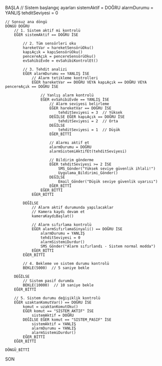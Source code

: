 BAŞLA
    // Sistem başlangıç ayarları
    sistemAktif = DOĞRU
    alarmDurumu = YANLIŞ
    tehditSeviyesi = 0
    
    // Sonsuz ana döngü
    DÖNGÜ DOĞRU
        // 1. Sistem aktif mi kontrolü
        EĞER sistemAktif == DOĞRU İSE
            
            // 2. Tüm sensörleri oku
            hareketVar = hareketSensörüOku()
            kapıAçık = kapıSensörüOku()
            pencereAçık = pencereSensörüOku()
            evSahibiEvde = evSahibiKontrolEt()
            
            // 3. Tehdit analizi
            EĞER alarmDurumu == YANLIŞ İSE
                // Alarm tetikleme kontrolleri
                EĞER hareketVar == DOĞRU VEYA kapıAçık == DOĞRU VEYA pencereAçık == DOĞRU İSE
                    
                    // Yanlış alarm kontrolü
                    EĞER evSahibiEvde == YANLIŞ İSE
                        // Alarm seviyesi belirleme
                        EĞER hareketVar == DOĞRU İSE
                            tehditSeviyesi = 3  // Yüksek
                        DEĞİLSE EĞER kapıAçık == DOĞRU İSE
                            tehditSeviyesi = 2  // Orta
                        DEĞİLSE
                            tehditSeviyesi = 1  // Düşük
                        EĞER_BİTTİ
                        
                        // Alarmı aktif et
                        alarmDurumu = DOĞRU
                        alarmSistemiAktifEt(tehditSeviyesi)
                        
                        // Bildirim gönderme
                        EĞER tehditSeviyesi >= 2 İSE
                            SMS_Gönder("Yüksek seviye güvenlik ihlali!")
                            Uygulama_Bildirimi_Gönder()
                        DEĞİLSE
                            Email_Gönder("Düşük seviye güvenlik uyarısı")
                        EĞER_BİTTİ
                    EĞER_BİTTİ
                EĞER_BİTTİ
                
            DEĞİLSE
                // Alarm aktif durumunda yapılacaklar
                // Kamera kaydı devam et
                kameraKaydıBaşlat()
                
                // Alarm sıfırlama kontrolü
                EĞER alarmSıfırlamaSinyali() == DOĞRU İSE
                    alarmDurumu = YANLIŞ
                    tehditSeviyesi = 0
                    alarmSistemiDurdur()
                    SMS_Gönder("Alarm sıfırlandı - Sistem normal modda")
                EĞER_BİTTİ
            EĞER_BİTTİ
            
            // 4. Bekleme ve sistem durumu kontrolü
            BEKLE(5000)  // 5 saniye bekle
            
        DEĞİLSE
            // Sistem pasif durumda
            BEKLE(10000)  // 10 saniye bekle
        EĞER_BİTTİ
        
        // 5. Sistem durumu değişiklik kontrolü
        EĞER uzaktanKomutVar() == DOĞRU İSE
            komut = uzaktanKomutOku()
            EĞER komut == "SISTEM_AKTIF" İSE
                sistemAktif = DOĞRU
            DEĞİLSE EĞER komut == "SISTEM_PASIF" İSE
                sistemAktif = YANLIŞ
                alarmDurumu = YANLIŞ
                alarmSistemiDurdur()
            EĞER_BİTTİ
        EĞER_BİTTİ
        
    DÖNGÜ_BİTTİ
SON
